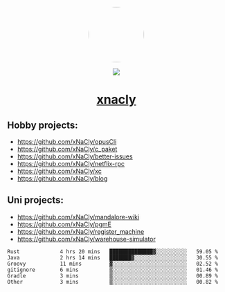 <p align="center">
  <img style="border-radius: 100px" width="128" height="128" src="https://avatars.githubusercontent.com/u/47723417?v=4"/>
</p>
<p align="center">
  <img src="https://komarev.com/ghpvc/?username=xnacly&&style=flat-square"/>
</p>

<h1 align="center"><a href="https://xnacly.me"> xnacly</a> </h1>

## Hobby projects:
- https://github.com/xNaCly/opusCli
- https://github.com/xNaCly/c_paket
- https://github.com/xNaCly/better-issues
- https://github.com/xNaCly/netflix-rpc
- https://github.com/xNaCly/xc
- https://github.com/xNaCly/blog

## Uni projects:
- https://github.com/xNaCly/mandalore-wiki
- https://github.com/xNaCly/pgmE
- https://github.com/xNaCly/register_machine
- https://github.com/xNaCly/warehouse-simulator


<!--START_SECTION:waka-->

```text
Rust             4 hrs 20 mins   ██████████████▓░░░░░░░░░░   59.05 %
Java             2 hrs 14 mins   ███████▓░░░░░░░░░░░░░░░░░   30.55 %
Groovy           11 mins         ▓░░░░░░░░░░░░░░░░░░░░░░░░   02.52 %
gitignore        6 mins          ▒░░░░░░░░░░░░░░░░░░░░░░░░   01.46 %
Gradle           3 mins          ▒░░░░░░░░░░░░░░░░░░░░░░░░   00.89 %
Other            3 mins          ▒░░░░░░░░░░░░░░░░░░░░░░░░   00.82 %
```

<!--END_SECTION:waka-->
